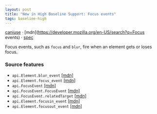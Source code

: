 ```yaml
---
layout: post
title: "New in High Baseline Support: Focus events"
tags: baseline-high
---
```


[caniuse](https://caniuse.com/?search=focus-events) · [mdn](https://developer.mozilla.org/en-US/search?q=Focus events) · [spec](https://w3c.github.io/uievents/#events-focusevent)

Focus events, such as `focus` and `blur`, fire when an element gets or loses focus.

### Source features

- ``api.Element.blur_event`` [[mdn]](https://developer.mozilla.org/en-US/search?q=api.Element.blur_event)
- ``api.Element.focus_event`` [[mdn]](https://developer.mozilla.org/en-US/search?q=api.Element.focus_event)
- ``api.FocusEvent`` [[mdn]](https://developer.mozilla.org/en-US/search?q=api.FocusEvent)
- ``api.FocusEvent.FocusEvent`` [[mdn]](https://developer.mozilla.org/en-US/search?q=api.FocusEvent.FocusEvent)
- ``api.FocusEvent.relatedTarget`` [[mdn]](https://developer.mozilla.org/en-US/search?q=api.FocusEvent.relatedTarget)
- ``api.Element.focusin_event`` [[mdn]](https://developer.mozilla.org/en-US/search?q=api.Element.focusin_event)
- ``api.Element.focusout_event`` [[mdn]](https://developer.mozilla.org/en-US/search?q=api.Element.focusout_event)
